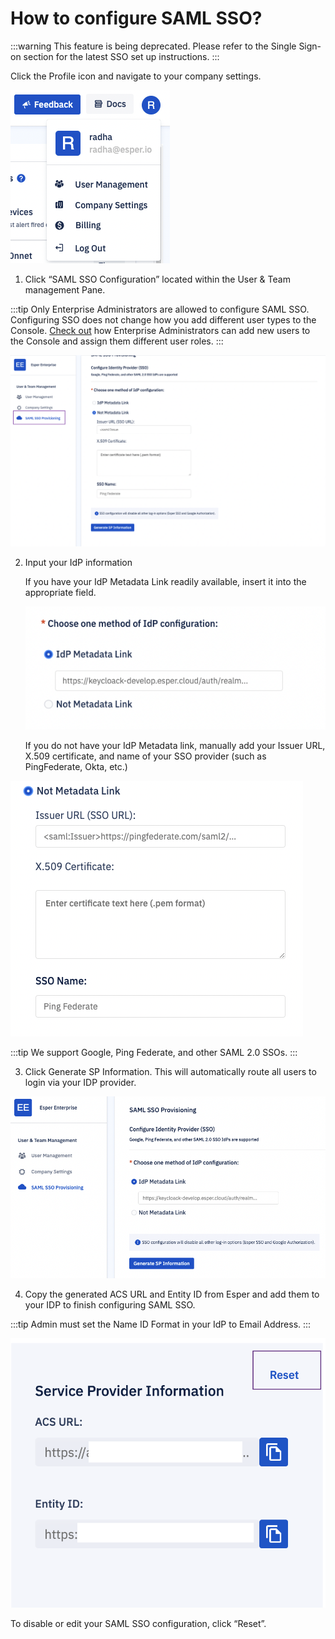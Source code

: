 # How to configure SAML SSO?

:::warning
This feature is being deprecated. Please refer to the Single Sign-on section for the latest SSO set up instructions. 
:::  

Click the Profile icon and navigate to your company settings.

  

![option](./images/saml/1-companysettings.png)

  

1.  Click “SAML SSO Configuration” located within the User & Team management Pane.
    

  
:::tip
Only Enterprise Administrators are allowed to configure SAML SSO. Configuring SSO does not change how you add different user types to the Console. [Check out](../user-management/new-user.md) how Enterprise Administrators can add new users to the Console and assign them different user roles.
:::
  

![SAML SSO option](./images/saml/2-SAMLpage.png)

2.  Input your IdP information
    

     If you have your IdP Metadata Link readily available, insert it into the appropriate field.
    
    ![SAML SSO option](./images/saml/3-idp.png)
  

    If you do not have your IdP Metadata link, manually add your Issuer URL, X.509 certificate, and name of your SSO provider (such as PingFederate, Okta, etc.)
    

  ![SAML SSO option](./images/saml/4-noIdp.png)

:::tip
We support Google, Ping Federate, and other SAML 2.0 SSOs.
:::

 

3.  Click Generate SP Information. This will automatically route all users to login via your IDP provider.
    
  
![generate](./images/saml/5-generate.png)


 4.  Copy the generated ACS URL and Entity ID from Esper and add them to your IDP to finish configuring SAML SSO.
    
:::tip
Admin must set the Name ID Format in your IdP to Email Address.
:::

![reset](./images/saml/6-copyandreset.png)

 

To disable or edit your SAML SSO configuration, click “Reset”.

